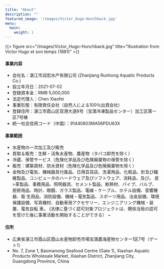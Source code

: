 ```yaml
---
title: "About"
description: ""
featured_image: '/images/Victor_Hugo-Hunchback.jpg'
menu:
  main:
    weight: 1
---
```

{{< figure src="/images/Victor_Hugo-Hunchback.jpg" title="Illustration from Victor Hugo et son temps (1881)" >}}

#### 事業内容
- 会社名：湛江市润宏水产有限公司 (Zhanjiang Runhong Aquatic Products Co.)
- 設立年月日：2021-07-02
- 登録資本金：RMB 5,000,000
- 法定代理人：Chen Xiaofei
- 事業形態：有限責任会社（自然人による100％出資会社）
- 登録住所：湛江市霞山区双港大道8号（宝満冷凍製品センター）加工区第一区7号棟
- 統一社会信用コード（中国）：91440803MA56PDU63X

#### 事業範囲
- 水産物の一次加工及び販売
- 買取＆販売：生鮮・活魚水産物、農産物（タバコ卸売を除く）
- 冷蔵、保管サービス（危険化学品及び危険廃棄物の保管を除く）
- 販売：建築資材、防水資材（危険化学品及び危険廃棄物を除く）
- 金物及び電気、機械器具付属品、日用百貨店、洗濯用品、化粧品、針及び繊維製品、コンピュータのハードウェア及びソフトウェア、消耗品、及び。
  皮>革製品、事務用品、照明器具、セメント製品、断熱材、パイプ、バルブ、厨房用品、時計、眼鏡、ガラス製品、電線・ケーブル、ホテル設備、音響機器、衛
生用品、消防設備、機械・電気製品、スポーツ用品、冶金設備、環境保護設備、写真機材、自動車用アクセサリー、エンジニアリング機械・装置、電気自転
車。
(法律に基づく認可対象プロジェクトは、関係当局の認可を受けた後に事業活動を開始することができる）
~

#### 住所
- 広東省湛江市霞山区霞山水産物卸売市場宝満農海産物センター1区7号（ゲート1）
- No. 7, Zone 1, Baomanong Seafood Centre (Gate 1), Xiashan Aquatic Products
  Wholesale Market, Xiashan District, Zhanjiang City, Guangdong Province, China
